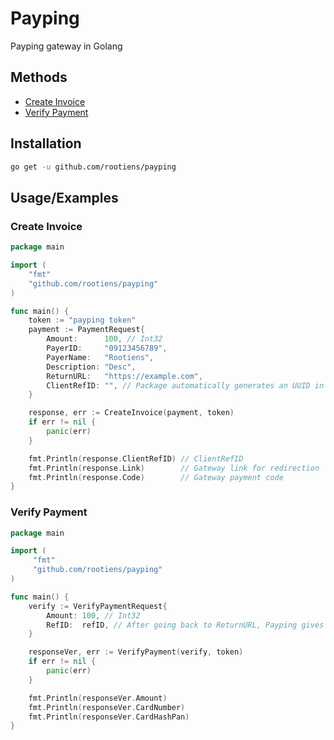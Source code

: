 
# Payping 

Payping gateway in Golang 



## Methods

- [Create Invoice](https://github.com/rootiens/Payping#create-invoice)
- [Verify Payment](https://github.com/rootiens/Payping#verify-payment)


## Installation


```bash
go get -u github.com/rootiens/payping
```
    

## Usage/Examples

### Create Invoice

```go
package main

import (
    "fmt"
    "github.com/rootiens/payping"
)

func main() {
	token := "payping token"
	payment := PaymentRequest{
		Amount:      100, // Int32
		PayerID:     "09123456789",
		PayerName:   "Rootiens",
		Description: "Desc",
		ReturnURL:   "https://example.com",
		ClientRefID: "", // Package automatically generates an UUID in case you don't specify any ClientRefID or Its length is < 6
	}

	response, err := CreateInvoice(payment, token)
	if err != nil {
		panic(err)
	}

	fmt.Println(response.ClientRefID) // ClientRefID
	fmt.Println(response.Link)        // Gateway link for redirection
	fmt.Println(response.Code)        // Gateway payment code
}
```

### Verify Payment

```go
package main

import (
     "fmt"
     "github.com/rootiens/payping"
)

func main() {
	verify := VerifyPaymentRequest{
		Amount: 100, // Int32
		RefID:  refID, // After going back to ReturnURL, Payping gives RefID to verify payment 
	}

	responseVer, err := VerifyPayment(verify, token)
	if err != nil {
		panic(err)
	}

	fmt.Println(responseVer.Amount)
	fmt.Println(responseVer.CardNumber)
	fmt.Println(responseVer.CardHashPan)
}
```





